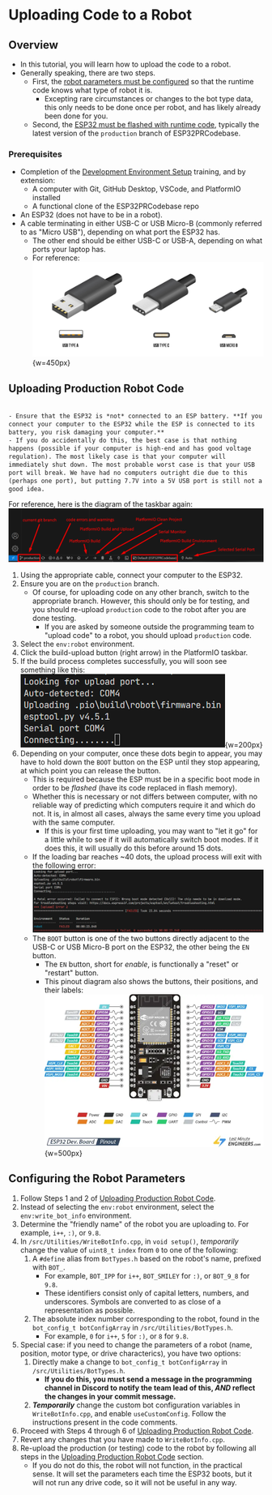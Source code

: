 # Uploading Code to a Robot
## Overview
- In this tutorial, you will learn how to upload the code to a robot.
- Generally speaking, there are two steps.
	- First, the [robot parameters must be configured](#configuring-the-robot-parameters) so that the runtime code knows what type of robot it is.
		- Excepting rare circumstances or changes to the bot type data, this only needs to be done once per robot, and has likely already been done for you.
	- Second, the [ESP32 must be flashed with runtime code](#uploading-production-robot-code), typically the latest version of the `production` branch of ESP32PRCodebase.

### Prerequisites
- Completion of the [Development Environment Setup](./devenv) training, and by extension:
	- A computer with Git, GitHub Desktop, VSCode, and PlatformIO installed
	- A functional clone of the ESP32PRCodebase repo
- An ESP32 (does not have to be in a robot).
- A cable terminating in either USB-C or USB Micro-B (commonly referred to as "Micro USB"), depending on what port the ESP32 has.
	- The other end should be either USB-C or USB-A, depending on what ports your laptop has.
	- For reference: <br> ![USB Types|450](../_static/images/training/usb-types.jpg){w=450px}

## Uploading Production Robot Code
```{danger}

- Ensure that the ESP32 is *not* connected to an ESP battery. **If you connect your computer to the ESP32 while the ESP is connected to its battery, you risk damaging your computer.**
- If you do accidentally do this, the best case is that nothing happens (possible if your computer is high-end and has good voltage regulation). The most likely case is that your computer will immediately shut down. The most probable worst case is that your USB port will break. We have had no computers outright die due to this (perhaps one port), but putting 7.7V into a 5V USB port is still not a good idea. 
```

For reference, here is the diagram of the taskbar again: ![Step 1|550](../_static/images/training/devenv/devenv-build-1.png)

1. Using the appropriate cable, connect your computer to the ESP32.
2. Ensure you are on the `production` branch.
	- Of course, for uploading code on any other branch, switch to the appropriate branch. However, this should only be for testing, and you should re-upload `production` code to the robot after you are done testing. 
		- If you are asked by someone outside the programming team to "upload code" to a robot, you should upload `production` code.
3. Select the `env:robot` environment.
4. Click the build-upload button (right arrow) in the PlatformIO taskbar.
5. If the build process completes successfully, you will soon see something like this: <br> ![Uploading](../_static/images/training/upload-1.png){w=200px}
 6. Depending on your computer, once these dots begin to appear, you may have to hold down the `BOOT` button on the ESP until they stop appearing, at which point you can release the button.
	 - This is required because the ESP must be in a specific boot mode in order to be *flashed* (have its code replaced in flash memory).
	 - Whether this is necessary or not differs between computer, with no reliable way of predicting which computers require it and which do not. It is, in almost all cases, always the same every time you upload with the same computer.
		 - If this is your first time uploading, you may want to "let it go" for a little while to see if it will automatically switch boot modes. If it does this, it will usually do this before around 15 dots. 
	 - If the loading bar reaches ~40 dots, the upload process will exit with the following error: <br> ![Error|600](../_static/images/training/upload-wrong-boot-mode.png)
	 - The `BOOT` button is one of the two buttons directly adjacent to the USB-C or USB Micro-B port on the ESP32, the other being the `EN` button.
		 - The `EN` button, short for *enable*, is functionally a "reset" or "restart" button.
		 - This pinout diagram also shows the buttons, their positions, and their labels: <br> ![ESP-pinout|500](../_static/images/hardware/esp/esp32-pinout.png){w=500px}

## Configuring the Robot Parameters
1. Follow Steps 1 and 2 of [Uploading Production Robot Code](#uploading-production-robot-code).
2. Instead of selecting the `env:robot` environment, select the `env:write_bot_info` environment.
3. Determine the "friendly name" of the robot you are uploading to. For example, `i++`, `:)`, or `9.8`.
4. In `/src/Utilities/WriteBotInfo.cpp`, in `void setup()`, *temporarily* change the value of `uint8_t index` from `0` to one of the following:
	1. A `#define` alias from `BotTypes.h` based on the robot's name, prefixed with `BOT_`. 
		- For example, `BOT_IPP` for `i++`, `BOT_SMILEY` for `:)`, or `BOT_9_8` for `9.8`. 
		- These identifiers consist only of capital letters, numbers, and underscores. Symbols are converted to as close of a representation as possible.
	2. The absolute index number corresponding to the robot, found in the `bot_config_t botConfigArray` in `/src/Utilities/BotTypes.h`. 
		- For example, `0` for `i++`, `5` for `:)`, or `8` for `9.8`.
5. Special case: if you need to change the parameters of a robot (name, position, motor type, or drive characterics), you have two options:
	1. Directly make a change to `bot_config_t botConfigArray` in `/src/Utilities/BotTypes.h`.
		- **If you do this, you must send a message in the programming channel in Discord to notify the team lead of this, *AND* reflect the changes in your commit message.**
	2. ***Temporarily*** change the custom bot configuration variables in `WriteBotInfo.cpp`, and enable `useCustomConfig`. Follow the instructions present in the code comments.
6. Proceed with Steps 4 through 6 of [Uploading Production Robot Code](#uploading-production-robot-code).
7. Revert any changes that you have made to `WriteBotInfo.cpp`.
8. Re-upload the production (or testing) code to the robot by following all steps in the [Uploading Production Robot Code](#uploading-production-robot-code) section.
	- If you do not do this, the robot will not function, in the practical sense. It will set the parameters each time the ESP32 boots, but it will not run any drive code, so it will not be useful in any way.